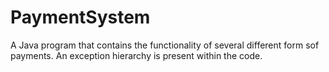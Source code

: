 # PaymentSystem
A Java program that contains the functionality of several different form sof payments. An exception hierarchy is present within
the code.
